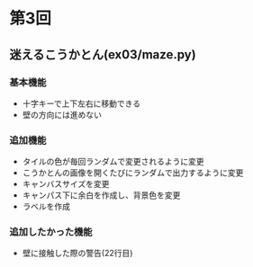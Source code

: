# 第3回
## 迷えるこうかとん(ex03/maze.py)
### 基本機能
- 十字キーで上下左右に移動できる
- 壁の方向には進めない
### 追加機能
- タイルの色が毎回ランダムで変更されるように変更
- こうかとんの画像を開くたびにランダムで出力するように変更
- キャンバスサイズを変更
- キャンパス下に余白を作成し、背景色を変更
- ラベルを作成
### 追加したかった機能
- 壁に接触した際の警告(22行目)